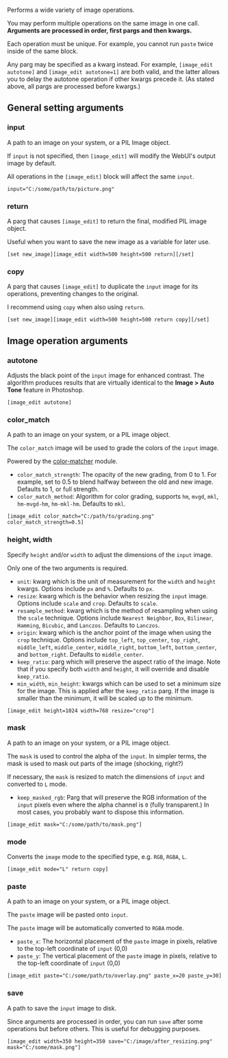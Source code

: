 Performs a wide variety of image operations.

You may perform multiple operations on the same image in one call. **Arguments are processed in order, first pargs and then kwargs.**

Each operation must be unique. For example, you cannot run `paste` twice inside of the same block.

Any parg may be specified as a kwarg instead. For example, `[image_edit autotone]` and `[image_edit autotone=1]` are both valid, and the latter allows you to delay the autotone operation if other kwargs precede it. (As stated above, all pargs are processed before kwargs.)

## General setting arguments

### input

A path to an image on your system, or a PIL Image object.

If `input` is not specified, then `[image_edit]` will modify the WebUI's output image by default.

All operations in the `[image_edit]` block will affect the same `input`.

```
input="C:/some/path/to/picture.png"
```

### return

A parg that causes `[image_edit]` to return the final, modified PIL image object.

Useful when you want to save the new image as a variable for later use.

```
[set new_image][image_edit width=500 height=500 return][/set]
```

### copy

A parg that causes `[image_edit]` to duplicate the `input` image for its operations, preventing changes to the original.

I recommend using `copy` when also using `return`.

```
[set new_image][image_edit width=500 height=500 return copy][/set]
```

## Image operation arguments

### autotone

Adjusts the black point of the `input` image for enhanced contrast. The algorithm produces results that are virtually identical to the **Image > Auto Tone** feature in Photoshop.

```
[image_edit autotone]
```

### color_match

A path to an image on your system, or a PIL image object.

The `color_match` image will be used to grade the colors of the `input` image.

Powered by the [color-matcher](https://github.com/hahnec/color-matcher) module.

- `color_match_strength`: The opacity of the new grading, from 0 to 1. For example, set to 0.5 to blend halfway between the old and new image. Defaults to 1, or full strength.
- `color_match_method`: Algorithm for color grading, supports `hm`, `mvgd`, `mkl`, `hm-mvgd-hm`, `hm-mkl-hm`. Defaults to `mkl`.

```
[image_edit color_match="C:/path/to/grading.png" color_match_strength=0.5]
```

### height, width

Specify `height` and/or `width` to adjust the dimensions of the `input` image.

Only one of the two arguments is required.

- `unit`: kwarg which is the unit of measurement for the `width` and `height` kwargs. Options include `px` and `%`. Defaults to `px`.
- `resize`: kwarg which is the behavior when resizing the `input` image. Options include `scale` and `crop`. Defaults to `scale`.
- `resample_method`: kwarg which is the method of resampling when using the `scale` technique. Options include `Nearest Neighbor`, `Box`, `Bilinear`, `Hamming`, `Bicubic`, and `Lanczos`. Defaults to `Lanczos`.
- `origin`: kwarg which is the anchor point of the image when using the `crop` technique. Options include `top_left`, `top_center`, `top_right`, `middle_left`, `middle_center`, `middle_right`, `bottom_left`, `bottom_center`, and `bottom_right`. Defaults to `middle_center`.
- `keep_ratio`: parg which will preserve the aspect ratio of the image. Note that if you specify both `width` and `height`, it will override and disable `keep_ratio`.
- `min_width`, `min_height`: kwargs which can be used to set a minimum size for the image. This is applied after the `keep_ratio` parg. If the image is smaller than the minimum, it will be scaled up to the minimum.

```
[image_edit height=1024 width=768 resize="crop"]
```

### mask

A path to an image on your system, or a PIL image object.

The `mask` is used to control the alpha of the `input`. In simpler terms, the mask is used to mask out parts of the image (shocking, right?)

If necessary, the `mask` is resized to match the dimensions of `input` and converted to `L` mode.

- `keep_masked_rgb`: Parg that will preserve the RGB information of the `input` pixels even where the alpha channel is `0` (fully transparent.) In most cases, you probably want to dispose this information.

```
[image_edit mask="C:/some/path/to/mask.png"]
```

### mode

Converts the `image` mode to the specified type, e.g. `RGB`, `RGBA`, `L`.

```
[image_edit mode="L" return copy]
```

### paste

A path to an image on your system, or a PIL image object.

The `paste` image will be pasted onto `input`.

The `paste` image will be automatically converted to `RGBA` mode.

- `paste_x`: The horizontal placement of the `paste` image in pixels, relative to the top-left coordinate of `input` (0,0)
- `paste_y`: The vertical placement of the `paste` image in pixels, relative to the top-left coordinate of `input` (0,0)

```
[image_edit paste="C:/some/path/to/overlay.png" paste_x=20 paste_y=30]
```

### save

A path to save the `input` image to disk.

Since arguments are processed in order, you can run `save` after some operations but before others. This is useful for debugging purposes.

```
[image_edit width=350 height=350 save="C:/image/after_resizing.png" mask="C:/some/mask.png"]
```